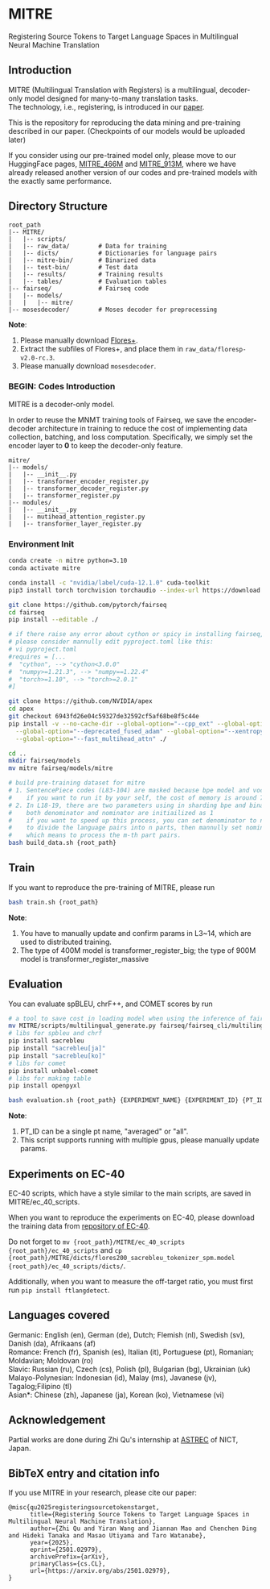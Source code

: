# MITRE

Registering Source Tokens to Target Language Spaces in Multilingual Neural Machine Translation

## Introduction
MITRE (Multilingual Translation with Registers) is a multilingual, decoder-only model designed for many-to-many translation tasks.  
The technology, i.e., registering, is introduced in our [paper](https://arxiv.org/abs/2501.02979).  

This is the repository for reproducing the data mining and pre-training described in our paper. (Checkpoints of our models would be uploaded later)

If you consider using our pre-trained model only, please move to our HuggingFace pages, [MITRE_466M](https://huggingface.co/naist-nlp/mitre_466m) and [MITRE_913M](https://huggingface.co/naist-nlp/mitre_913m), where we have already released another version of our codes and pre-trained models with the exactly same performance.

## Directory Structure

```plaintext
root_path
|-- MITRE/
|   |-- scripts/
|   |-- raw_data/        # Data for training
|   |-- dicts/           # Dictionaries for language pairs
|   |-- mitre-bin/       # Binarized data
|   |-- test-bin/        # Test data
|   |-- results/         # Training results
|   |-- tables/          # Evaluation tables
|-- fairseq/             # Fairseq code
|   |-- models/
|   |   |-- mitre/
|-- mosesdecoder/        # Moses decoder for preprocessing
```

**Note**:  
1. Please manually download [Flores+](https://github.com/openlanguagedata/flores/tags/v2.0-rc.3). 
2. Extract the subfiles of Flores+, and place them in `raw_data/floresp-v2.0-rc.3`.
3. Please manually download `mosesdecoder`.

### BEGIN: Codes Introduction

MITRE is a decoder-only model.

In order to reuse the MNMT training tools of Fairseq, 
we save the encoder-decoder architecture in training to reduce the cost of implementing data collection, batching, and loss computation.
Specifically, we simply set the encoder layer to **0** to keep the decoder-only feature.

```plaintext
mitre/
|-- models/
|   |-- __init__.py
|   |-- transformer_encoder_register.py
|   |-- transformer_decoder_register.py
|   |-- transformer_register.py
|-- modules/
|   |-- __init__.py
|   |-- mutihead_attention_register.py
|   |-- transformer_layer_register.py
```

### Environment Init

```bash
conda create -n mitre python=3.10
conda activate mitre

conda install -c "nvidia/label/cuda-12.1.0" cuda-toolkit
pip3 install torch torchvision torchaudio --index-url https://download.pytorch.org/whl/cu121

git clone https://github.com/pytorch/fairseq
cd fairseq
pip install --editable ./

# if there raise any error about cython or spicy in installing fairseq, 
# please consider mannully edit pyproject.toml like this:
# vi pyproject.toml
#requires = [...
#  "cython", --> "cython<3.0.0"
#  "numpy>=1.21.3", --> "numpy==1.22.4"
#  "torch>=1.10", --> "torch>=2.0.1"
#]

git clone https://github.com/NVIDIA/apex
cd apex
git checkout 6943fd26e04c59327de32592cf5af68be8f5c44e
pip install -v --no-cache-dir --global-option="--cpp_ext" --global-option="--cuda_ext" \
  --global-option="--deprecated_fused_adam" --global-option="--xentropy" \
  --global-option="--fast_multihead_attn" ./

cd ..
mkdir fairseq/models
mv mitre fairseq/models/mitre

# build pre-training dataset for mitre
# 1. SentencePiece codes (L83-104) are masked because bpe model and vocab are provided.
#    if you want to run it by your self, the cost of memory is around 700G
# 2. In L18-19, there are two parameters using in sharding bpe and binarizing data
#    both denominator and nominator are initiailized as 1
#    if you want to speed up this process, you can set denominator to n
#    to divide the language pairs into n parts, then mannully set nominator to m,
#    which means to process the m-th part pairs.
bash build_data.sh {root_path}
```

## Train

If you want to reproduce the pre-training of MITRE, please run
```bash
bash train.sh {root_path}
```
**Note**:  
1. You have to manually update and confirm params in L3~14, which are used to distributed training.  
2. The type of 400M model is transformer_register_big; the type of 900M model is transformer_register_massive


## Evaluation

You can evaluate spBLEU, chrF++, and COMET scores by run
```bash
# a tool to save cost in loading model when using the inference of fairseq.
mv MITRE/scripts/multilingual_generate.py fairseq/fairseq_cli/multilingual_generate.py
# libs for spbleu and chrf
pip install sacrebleu
pip install "sacrebleu[ja]"
pip install "sacrebleu[ko]"
# libs for comet
pip install unbabel-comet
# libs for making table
pip install openpyxl

bash evaluation.sh {root_path} {EXPERIMENT_NAME} {EXPERIMENT_ID} {PT_ID}
```
**Note**:  
1. PT_ID can be a single pt name, "averaged" or "all".
2. This script supports running with multiple gpus, please manually update params.

## Experiments on EC-40

EC-40 scripts, which have a style similar to the main scripts, are saved in MITRE/ec_40_scripts.

When you want to reproduce the experiments on EC-40, please download the training data from [repository of EC-40](https://github.com/Smu-Tan/ZS-NMT-Variations/tree/main).

Do not forget to `mv {root_path}/MITRE/ec_40_scripts {root_path}/ec_40_scripts` and `cp {root_path}/MITRE/dicts/flores200_sacrebleu_tokenizer_spm.model {root_path}/ec_40_scripts/dicts/`.

Additionally, when you want to measure the off-target ratio, you must first run `pip install ftlangdetect`.

## Languages covered
Germanic: English (en), German (de), Dutch; Flemish (nl), Swedish (sv), Danish (da), Afrikaans (af)  
Romance: French (fr), Spanish (es), Italian (it), Portuguese (pt), Romanian; Moldavian; Moldovan (ro)  
Slavic: Russian (ru), Czech (cs), Polish (pl), Bulgarian (bg), Ukrainian (uk)  
Malayo-Polynesian: Indonesian (id), Malay (ms), Javanese (jv), Tagalog;Filipino (tl)  
Asian*: Chinese (zh), Japanese (ja), Korean (ko), Vietnamese (vi)  


## Acknowledgement  
Partial works are done during Zhi Qu's internship at [ASTREC](https://astrec.nict.go.jp/) of NICT, Japan.

## BibTeX entry and citation info
If you use MITRE in your research, please cite our paper:
```
@misc{qu2025registeringsourcetokenstarget,
      title={Registering Source Tokens to Target Language Spaces in Multilingual Neural Machine Translation}, 
      author={Zhi Qu and Yiran Wang and Jiannan Mao and Chenchen Ding and Hideki Tanaka and Masao Utiyama and Taro Watanabe},
      year={2025},
      eprint={2501.02979},
      archivePrefix={arXiv},
      primaryClass={cs.CL},
      url={https://arxiv.org/abs/2501.02979}, 
}
```
